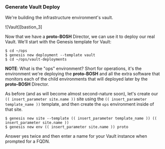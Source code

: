 ### Generate Vault Deploy

We're building the infrastructure environment's vault.

![Vault][bastion_3]

Now that we have a **proto-BOSH** Director, we can use it to deploy
our real Vault.  We'll start with the Genesis template for Vault:

```
$ cd ~/ops
$ genesis new deployment --template vault
$ cd ~/ops/vault-deployments
```

**NOTE**: What is the "ops" environment? Short for operations, it's the
environment we're deploying the **proto-BOSH** and all the extra software that
monitors each of the child environments that will deployed later by the
**proto-BOSH** Director.

As before (and as will become almost second-nature soon), let's
create our `(( insert_parameter site.name ))` site using the `(( insert_parameter template_name ))` template, and then create
the `ops` environment inside of that site.

```
$ genesis new site --template (( insert_parameter template_name )) (( insert_parameter site.name ))
$ genesis new env (( insert_parameter site.name )) proto
```

Answer yes twice and then enter a name for your Vault instance when prompted for a FQDN.
